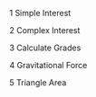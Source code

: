 1  Simple Interest

2  Complex Interest

3  Calculate Grades

4  Gravitational Force

5  Triangle Area
